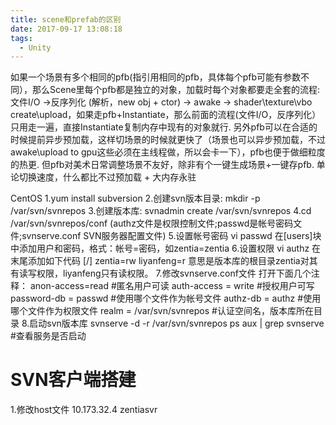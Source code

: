 ```yaml
---
title: scene和prefab的区别
date: 2017-09-17 13:08:18
tags:
  - Unity
---
```

如果一个场景有多个相同的pfb(指引用相同的pfb，具体每个pfb可能有参数不同），那么Scene里每个pfb都是独立的对象，加载时每个对象都要走全套的流程: 文件I/O ->反序列化 (解析，new obj + ctor) -> awake -> shader\texture\vbo create\upload，如果走pfb+Instantiate，那么前面的流程(文件I/O，反序列化）只用走一遍，直接Instantiate复制内存中现有的对象就行.
另外pfb可以在合适的时候提前异步预加载，这样切场景的时候就更快了（场景也可以异步预加载，不过awake\upload to gpu这些必须在主线程做，所以会卡一下），pfb也便于做细粒度的热更. 但pfb对美术日常调整场景不友好，除非有个一键生成场景+一键存pfb. 
单论切换速度，什么都比不过预加载 + 大内存永驻

CentOS
1.yum install subversion
2.创建svn版本目录: mkdir -p /var/svn/svnrepos
3.创建版本库: svnadmin create /var/svn/svnrepos
4.cd /var/svn/svnrepos/conf (authz文件是权限控制文件;passwd是帐号密码文件;svnserve.conf SVN服务器配置文件)
5.设置帐号密码
	vi passwd
	在[users]块中添加用户和密码，格式：帐号=密码，如zentia=zentia
6.设置权限
vi authz
在末尾添加如下代码
[/]
zentia=rw
liyanfeng=r
意思是版本库的根目录zentia对其有读写权限，liyanfeng只有读权限。
7.修改svnserve.conf文件
打开下面几个注释：
anon-access=read #匿名用户可读
auth-access = write #授权用户可写
password-db = passwd #使用哪个文件作为帐号文件
authz-db = authz #使用哪个文件作为权限文件
realm = /var/svn/svnrepos #认证空间名，版本库所在目录
8.启动svn版本库
svnserve -d -r /var/svn/svnrepos 
ps aux | grep svnserve #查看服务是否启动
# SVN客户端搭建
1.修改host文件
	10.173.32.4 zentiasvr
